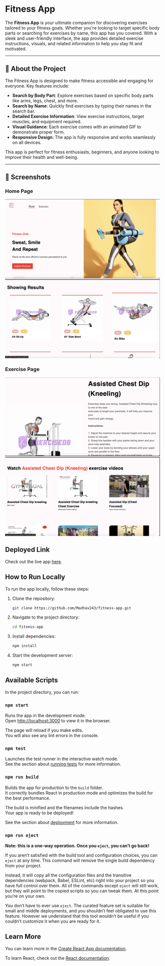 
# Fitness App

The **Fitness App** is your ultimate companion for discovering exercises tailored to your fitness goals. Whether you're looking to target specific body parts or searching for exercises by name, this app has you covered. With a sleek and user-friendly interface, the app provides detailed exercise instructions, visuals, and related information to help you stay fit and motivated.

---

## 🌟 About the Project

The Fitness App is designed to make fitness accessible and engaging for everyone. Key features include:

- **Search by Body Part**: Explore exercises based on specific body parts like arms, legs, chest, and more.
- **Search by Name**: Quickly find exercises by typing their names in the search bar.
- **Detailed Exercise Information**: View exercise instructions, target muscles, and equipment required.
- **Visual Guidance**: Each exercise comes with an animated GIF to demonstrate proper form.
- **Responsive Design**: The app is fully responsive and works seamlessly on all devices.

This app is perfect for fitness enthusiasts, beginners, and anyone looking to improve their health and well-being.

---

## 📸 Screenshots

### Home Page
![Home Page](./public/ss/home-1.png)
![Home Page](./public//ss//home-2.png)

### Exercise Page
![Exercise Page](./public/ss/exercise-1.png)
![Exercise Page](./public/ss/exercise-2.png)


## Deployed Link

Check out the live app [here](https://fitttr.netlify.app/).

## How to Run Locally

To run the app locally, follow these steps:

1. Clone the repository:
   ```sh
   git clone https://github.com/Madhav243/fitness-app.git
   ```
2. Navigate to the project directory:
   ```sh
   cd fitness-app
   ```
3. Install dependencies:
   ```sh
   npm install
   ```
4. Start the development server:
   ```sh
   npm start
   ```

## Available Scripts

In the project directory, you can run:

### `npm start`

Runs the app in the development mode.\
Open [http://localhost:3000](http://localhost:3000) to view it in the browser.

The page will reload if you make edits.\
You will also see any lint errors in the console.

### `npm test`

Launches the test runner in the interactive watch mode.\
See the section about [running tests](https://facebook.github.io/create-react-app/docs/running-tests) for more information.

### `npm run build`

Builds the app for production to the `build` folder.\
It correctly bundles React in production mode and optimizes the build for the best performance.

The build is minified and the filenames include the hashes.\
Your app is ready to be deployed!

See the section about [deployment](https://facebook.github.io/create-react-app/docs/deployment) for more information.

### `npm run eject`

**Note: this is a one-way operation. Once you `eject`, you can’t go back!**

If you aren’t satisfied with the build tool and configuration choices, you can `eject` at any time. This command will remove the single build dependency from your project.

Instead, it will copy all the configuration files and the transitive dependencies (webpack, Babel, ESLint, etc) right into your project so you have full control over them. All of the commands except `eject` will still work, but they will point to the copied scripts so you can tweak them. At this point you’re on your own.

You don’t have to ever use `eject`. The curated feature set is suitable for small and middle deployments, and you shouldn’t feel obligated to use this feature. However we understand that this tool wouldn’t be useful if you couldn’t customize it when you are ready for it.

## Learn More

You can learn more in the [Create React App documentation](https://facebook.github.io/create-react-app/docs/getting-started).

To learn React, check out the [React documentation](https://reactjs.org/).
